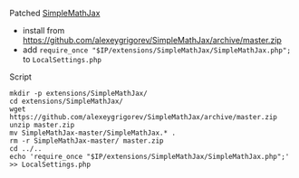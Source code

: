 Patched [SimpleMathJax](https://www.mediawiki.org/wiki/Extension:SimpleMathJax)


- install from https://github.com/alexeygrigorev/SimpleMathJax/archive/master.zip
- add `require_once "$IP/extensions/SimpleMathJax/SimpleMathJax.php";` to `LocalSettings.php`


Script 
	
	
	mkdir -p extensions/SimpleMathJax/
	cd extensions/SimpleMathJax/
	wget https://github.com/alexeygrigorev/SimpleMathJax/archive/master.zip
	unzip master.zip 
	mv SimpleMathJax-master/SimpleMathJax.* .
	rm -r SimpleMathJax-master/ master.zip
	cd ../..
	echo 'require_once "$IP/extensions/SimpleMathJax/SimpleMathJax.php";' >> LocalSettings.php